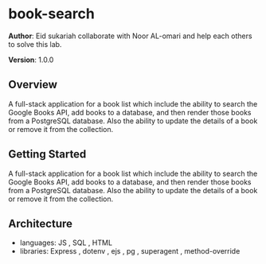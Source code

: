 # book-search

**Author**: Eid sukariah collaborate with Noor AL-omari and help each others to solve this lab.

**Version**: 1.0.0 

## Overview

 A full-stack application for a book list which include the ability to search the Google Books API, add books to a database, and then render those books from a PostgreSQL database. Also the ability to update the details of a book or remove it from the collection.

## Getting Started

 A full-stack application for a book list which include the ability to search the Google Books API, add books to a database, and then render those books from a PostgreSQL database. Also the ability to update the details of a book or remove it from the collection.

## Architecture

- languages: JS , SQL , HTML
- libraries: Express , dotenv , ejs , pg , superagent , method-override